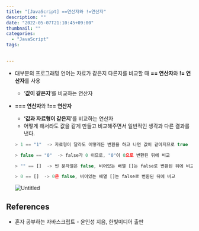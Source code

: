 ```yaml
---
title: "[JavaScript] ==연산자와 !=연산자"
description: ""
date: "2022-05-07T21:10:45+09:00"
thumbnail: ""
categories:
  - "JavaScript"
tags:
 

---
```

<!--more-->

- 대부분의 프로그래밍 언어는 자료가 같은지 다른지를 비교할 때 **== 연산자**와 **!= 연산자**를 사용
    - ‘**값이 같은지**’를 비교하는 연산자
- **=== 연산자**와 **!== 연산자**
    - **‘값과 자료형이 같은지**’를 비교하는 연산자
    - 어떻게 해서라도 값을 같게 만들고 비교해주면서 일반적인 생각과 다른 결과를 낸다.

  ```jsx
  > 1 == "1"  -> 자료형이 달라도 어떻게든 변환을 하고 나면 값이 같아지므로 true
  
  > false == "0"  -> false가 0 이므로, "0"이 0으로 변환된 뒤에 비교
  
  > "" == []  -> 빈 문자열은 false, 비어있는 배열 []는 false로 변환된 뒤에 비교
  
  > 0 == []  -> 0은 false, 비어있는 배열 []는 false로 변환된 뒤에 비교
  ```

  ![Untitled](/images/lang_javascript/study/JavaScript_==연산자와_!=연산자/Untitled.png)

## References

- 혼자 공부하는 자바스크립트 - 윤인성 지음, 한빛미디어 출판